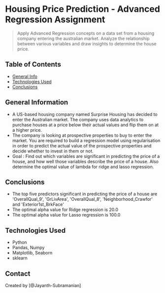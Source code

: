 # Housing Price Prediction - Advanced Regression Assignment
> Apply Advanced Regression concepts on a data set from a housing company entering the australian market. Analyze the relationship between various variables and draw insights to determine the house price.

## Table of Contents
* [General Info](#general-information)
* [Technologies Used](#technologies-used)
* [Conclusions](#conclusions)

## General Information
- A US-based housing company named Surprise Housing has decided to enter the Australian market. The company uses data analytics to purchase houses at a price below their actual values and flip them on at a higher price.
- The company is looking at prospective properties to buy to enter the market. You are required to build a regression model using regularisation in order to predict the actual value of the prospective properties and decide whether to invest in them or not.
- Goal : Find out which variables are significant in predicting the price of a house, and how well those variables describe the price of a house. Also determine the optimal value of lambda for ridge and lasso regression.

## Conclusions
- The top five predictors significant in predicting the price of a house are 'OverallQual_9', 'GrLivArea', 'OverallQual_8', 'Neighborhood_Crawfor' and 'Exterior1st_BrkFace'
- The optimal alpha value for Ridge regression is 20.0
- The optimal alpha value for Lasso regression is 100.0

## Technologies Used
- Python
- Pandas, Numpy
- Matplotlib, Seaborn
- sklearn

## Contact
Created by [@Jayanth-Subramanian]
